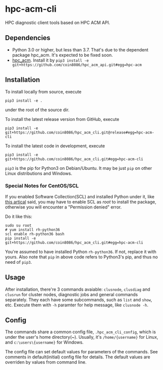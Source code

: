 # hpc-acm-cli

HPC diagnostic client tools based on HPC ACM API.

## Dependencies

* Python 3.0 or higher, but less than 3.7. That's due to the dependent package hpc_acm. It's expected to be fixed soon.
* [hpc_acm](https://github.com/coin8086/hpc_acm_api). Install it by `pip3 install -e git+https://github.com/coin8086/hpc_acm_api.git#egg=hpc-acm`

## Installation

To install locally from source, execute

```
pip3 install -e .
```

under the root of the source dir.

To install the latest release version from GitHub, execute

```
pip3 install -e git+https://github.com/coin8086/hpc_acm_cli.git@release#egg=hpc-acm-cli
```

To install the latest code in development, execute

```
pip3 install -e git+https://github.com/coin8086/hpc_acm_cli.git#egg=hpc-acm-cli
```

`pip3` is the pip for Python3 on Debian/Ubuntu. It may be just `pip` on other Linux distributions and Windows.

### Special Notes for CentOS/SCL

If you enabled Software Collection(SCL) and installed Python under it, like [this artical](https://linuxize.com/post/how-to-install-python-3-on-centos-7/) said, you may have to enable SCL as *root* to install the package, otherwise you will encounter a "Permission denied" error.

Do it like this:

```
sudo su root
# yum install rh-python36
scl enable rh-python36 bash
pip install -e git+https://github.com/coin8086/hpc_acm_cli.git#egg=hpc-acm-cli
```

You're assumed to have installed Python `rh-python36`. If not, replace it with yours. Also note that `pip` in above code refers to Python3's pip, and thus no need of `pip3`.

## Usage

After installation, there're 3 commands avaiable: `clusnode`, `clusdiag` and `clusrun` for cluster nodes, diagnostic jobs and general commands separately. They each have some subcommands, such as `list` and `show`, etc. Execute them with `-h` paramter for help message, like `clusnode -h`.

## Config

The commands share a common config file, `.hpc_acm_cli_config`, which is under the user's home directory(~). Usually, it's `/home/{username}` for Linux, and `c:\users\{username}` for Windows.

The config file can set default values for parameters of the commands. See comments in default(initial) config file for details. The default values are overriden by values from command line.
